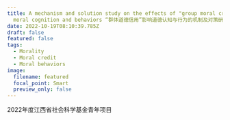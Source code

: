 ```yaml
---
title: A mechanism and solution study on the effects of "group moral credit" on
  moral cognition and behaviors “群体道德信用”影响道德认知与行为的机制及对策研究
date: 2022-10-19T08:10:39.785Z
draft: false
featured: false
tags:
  - Morality
  - Moral credit
  - Moral behaviors
image:
  filename: featured
  focal_point: Smart
  preview_only: false
---
```

2022年度江西省社会科学基金青年项目